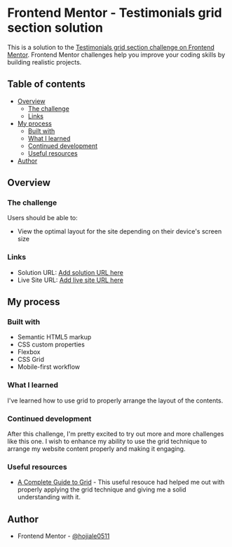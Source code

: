 # Frontend Mentor - Testimonials grid section solution

This is a solution to the [Testimonials grid section challenge on Frontend Mentor](https://www.frontendmentor.io/challenges/testimonials-grid-section-Nnw6J7Un7). Frontend Mentor challenges help you improve your coding skills by building realistic projects. 

## Table of contents

- [Overview](#overview)
  - [The challenge](#the-challenge)
  - [Links](#links)
- [My process](#my-process)
  - [Built with](#built-with)
  - [What I learned](#what-i-learned)
  - [Continued development](#continued-development)
  - [Useful resources](#useful-resources)
- [Author](#author)


## Overview

### The challenge

Users should be able to:

- View the optimal layout for the site depending on their device's screen size

### Links

- Solution URL: [Add solution URL here](https://your-solution-url.com)
- Live Site URL: [Add live site URL here](https://your-live-site-url.com)

## My process

### Built with

- Semantic HTML5 markup
- CSS custom properties
- Flexbox
- CSS Grid
- Mobile-first workflow

### What I learned

I've learned how to use grid to properly arrange the layout of the contents. 

### Continued development

After this challenge, I'm pretty excited to try out more and more challenges like this one. I wish to enhance my ability to use the grid technique to arrange my website content properly and making it engaging. 

### Useful resources

- [A Complete Guide to Grid](https://css-tricks.com/snippets/css/complete-guide-grid/) - This useful resouce had helped me out with properly applying the grid technique and giving me a solid understanding with it.

## Author

- Frontend Mentor - [@hojiale0511](https://www.frontendmentor.io/profile/hojiale0511)

